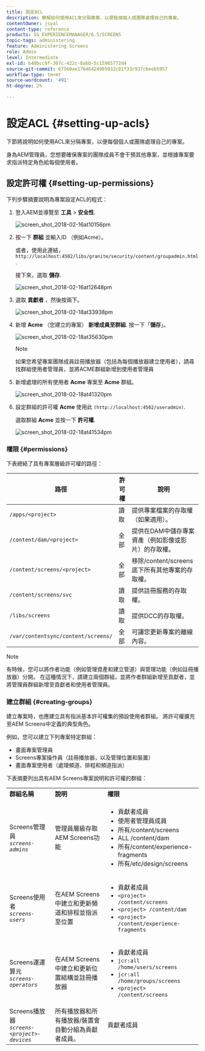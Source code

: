 ```yaml
---
title: 設定ACL
description: 瞭解如何使用ACL來分隔專案，以便每個個人或團隊處理自己的專案。
contentOwner: jsyal
content-type: reference
products: SG_EXPERIENCEMANAGER/6.5/SCREENS
topic-tags: administering
feature: Administering Screens
role: Admin
level: Intermediate
exl-id: b40bcc9f-307c-422c-8abb-5c15965772d4
source-git-commit: 67560ae17646424985032c81f33c937c6eeb5957
workflow-type: tm+mt
source-wordcount: '491'
ht-degree: 2%

---
```


# 設定ACL {#setting-up-acls}

下節將說明如何使用ACL來分隔專案，以便每個個人或團隊處理自己的專案。

身為AEM管理員，您想要確保專案的團隊成員不會干預其他專案，並根據專案要求指派特定角色給每個使用者。

## 設定許可權 {#setting-up-permissions}

下列步驟摘要說明為專案設定ACL的程式：

1. 登入AEM並導覽至 **工具** > **安全性**.

   ![screen_shot_2018-02-16at10156pm](assets/screen_shot_2018-02-16at10156pm.png)

1. 按一下 **群組** 並輸入ID （例如Acme）。

   或者，使用此連結， `http://localhost:4502/libs/granite/security/content/groupadmin.html`.

   接下來，選取 **儲存**.

   ![screen_shot_2018-02-16at12648pm](assets/screen_shot_2018-02-16at12648pm.png)

1. 選取 **貢獻者** ，然後按兩下。

   ![screen_shot_2018-02-18at33938pm](assets/screen_shot_2018-02-18at33938pm.png)

1. 新增 **Acme** （您建立的專案） **新增成員至群組**. 按一下「**儲存**」。

   ![screen_shot_2018-02-18at35630pm](assets/screen_shot_2018-02-18at35630pm.png)

   >[!NOTE]
   >
   >如果您希望專案團隊成員註冊播放器（包括為每個播放器建立使用者），請尋找群組使用者管理員，並將ACME群組新增到使用者管理員

1. 新增處理的所有使用者 **Acme** 專案至 **Acme** 群組。

   ![screen_shot_2018-02-18at41320pm](assets/screen_shot_2018-02-18at41320pm.png)

1. 設定群組的許可權 **Acme** 使用此 `(http://localhost:4502/useradmin)`.

   選取群組 **Acme** 並按一下 **許可權**.

   ![screen_shot_2018-02-18at41534pm](assets/screen_shot_2018-02-18at41534pm.png)

### 權限 {#permissions}

下表總結了具有專案層級許可權的路徑：

| **路徑** | **許可權** | **說明** |
|---|---|---|
| `/apps/<project>` | 讀取 | 提供專案檔案的存取權（如果適用）。 |
| `/content/dam/<project>` | 全部 | 提供在DAM中儲存專案資產（例如影像或影片）的存取權。 |
| `/content/screens/<project>` | 全部 | 移除/content/screens底下所有其他專案的存取權。 |
| `/content/screens/svc` | 讀取 | 提供註冊服務的存取權。 |
| `/libs/screens` | 讀取 | 提供DCC的存取權。 |
| `/var/contentsync/content/screens/` | 全部 | 可讓您更新專案的離線內容。 |

>[!NOTE]
>
>有時候，您可以將作者功能（例如管理資產和建立管道）與管理功能（例如註冊播放器）分開。 在這種情況下，請建立兩個群組，並將作者群組新增至貢獻者，並將管理員群組新增至貢獻者和使用者管理員。

### 建立群組 {#creating-groups}

建立專案時，也應建立具有指派基本許可權集的預設使用者群組。 將許可權擴充至AEM Screens中定義的典型角色。

例如，您可以建立下列專案特定群組：

* 畫面專案管理員
* Screens專案操作員（註冊播放器，以及管理位置和裝置）
* 畫面專案使用者（處理頻道、排程和頻道指派）

下表摘要列出具有AEM Screens專案說明和許可權的群組：

<table>
 <tbody>
  <tr>
   <td><strong>群組名稱</strong></td>
   <td><strong>說明</strong></td>
   <td><strong>權限</strong></td>
  </tr>
  <tr>
   <td>Screens管理員<br /> <em><code>screens-admins</code></em></td>
   <td>管理員層級存取AEM Screens功能</td>
   <td>
    <ul>
     <li>貢獻者成員</li>
     <li>使用者管理員成員</li>
     <li>所有/content/screens</li>
     <li>ALL /content/dam</li>
     <li>所有/content/experience-fragments</li>
     <li>所有/etc/design/screens</li>
    </ul> </td>
  </tr>
  <tr>
   <td>Screens使用者<br /> <em><code>screens-users</code></em></td>
   <td>在AEM Screens中建立和更新頻道和排程並指派至位置</td>
   <td>
    <ul>
     <li>貢獻者成員</li>
     <li><code>&lt;project&gt; /content/screens</code></li>
     <li><code>&lt;project&gt; /content/dam</code></li>
     <li><code>&lt;project&gt; /content/experience-fragments</code></li>
    </ul> </td>
  </tr>
  <tr>
   <td>Screens運運算元<br /> <em><code>screens-operators</code></em></td>
   <td>在AEM Screens中建立和更新位置結構並註冊播放器</td>
   <td>
    <ul>
     <li>貢獻者成員</li>
     <li><code>jcr:all /home/users/screens</code></li>
     <li><code>jcr:all /home/groups/screens</code></li>
     <li><code>&lt;project&gt; /content/screens</code></li>
    </ul> </td>
  </tr>
  <tr>
   <td>Screens播放器<br /> <em><code>screens-&lt;project&gt;-devices</code></em></td>
   <td>所有播放器和所有播放器/裝置會自動分組為貢獻者成員。</td>
   <td><p> 貢獻者成員</p> </td>
  </tr>
 </tbody>
</table>
